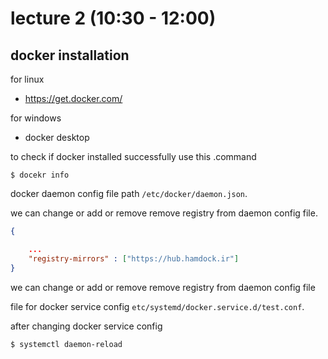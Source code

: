 # lecture 2 (10:30 - 12:00)

## docker installation

for linux
+ https://get.docker.com/
  
for windows 
+ docker desktop


to check if docker installed successfully use this .command
``` console
$ docekr info
```
docker daemon config file path `/etc/docker/daemon.json`.


we can change or add or remove remove registry from daemon config file.

``` json
{

    ...
    "registry-mirrors" : ["https://hub.hamdock.ir"]
}
```
we can change or add or remove remove registry from daemon config file


file for docker service config `etc/systemd/docker.service.d/test.conf`.

after changing docker service config
``` console 
$ systemctl daemon-reload

```